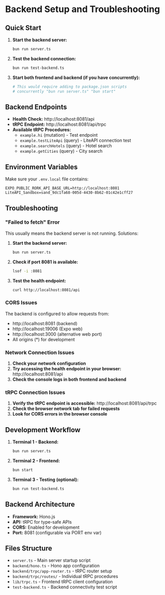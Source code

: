 # Backend Setup and Troubleshooting

## Quick Start

1. **Start the backend server:**
   ```bash
   bun run server.ts
   ```

2. **Test the backend connection:**
   ```bash
   bun run test-backend.ts
   ```

3. **Start both frontend and backend (if you have concurrently):**
   ```bash
   # This would require adding to package.json scripts
   # concurrently "bun run server.ts" "bun start"
   ```

## Backend Endpoints

- **Health Check:** http://localhost:8081/api
- **tRPC Endpoint:** http://localhost:8081/api/trpc
- **Available tRPC Procedures:**
  - `example.hi` (mutation) - Test endpoint
  - `example.testLiteApi` (query) - LiteAPI connection test
  - `example.searchHotels` (query) - Hotel search
  - `example.getCities` (query) - City search

## Environment Variables

Make sure your `.env.local` file contains:
```
EXPO_PUBLIC_RORK_API_BASE_URL=http://localhost:8081
LiteAPI_Sandbox=sand_9dc1fa68-005d-4430-8b62-01c42e1cff27
```

## Troubleshooting

### "Failed to fetch" Error

This usually means the backend server is not running. Solutions:

1. **Start the backend server:**
   ```bash
   bun run server.ts
   ```

2. **Check if port 8081 is available:**
   ```bash
   lsof -i :8081
   ```

3. **Test the health endpoint:**
   ```bash
   curl http://localhost:8081/api
   ```

### CORS Issues

The backend is configured to allow requests from:
- http://localhost:8081 (backend)
- http://localhost:19006 (Expo web)
- http://localhost:3000 (alternative web port)
- All origins (*) for development

### Network Connection Issues

1. **Check your network configuration**
2. **Try accessing the health endpoint in your browser:** http://localhost:8081/api
3. **Check the console logs in both frontend and backend**

### tRPC Connection Issues

1. **Verify the tRPC endpoint is accessible:** http://localhost:8081/api/trpc
2. **Check the browser network tab for failed requests**
3. **Look for CORS errors in the browser console**

## Development Workflow

1. **Terminal 1 - Backend:**
   ```bash
   bun run server.ts
   ```

2. **Terminal 2 - Frontend:**
   ```bash
   bun start
   ```

3. **Terminal 3 - Testing (optional):**
   ```bash
   bun run test-backend.ts
   ```

## Backend Architecture

- **Framework:** Hono.js
- **API:** tRPC for type-safe APIs
- **CORS:** Enabled for development
- **Port:** 8081 (configurable via PORT env var)

## Files Structure

- `server.ts` - Main server startup script
- `backend/hono.ts` - Hono app configuration
- `backend/trpc/app-router.ts` - tRPC router setup
- `backend/trpc/routes/` - Individual tRPC procedures
- `lib/trpc.ts` - Frontend tRPC client configuration
- `test-backend.ts` - Backend connectivity test script
